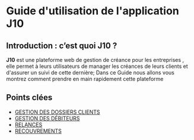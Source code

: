 # Guide d'utilisation de l'application J10

## Introduction : c’est quoi **J10** ?


**J10** est une plateforme web de gestion de créance pour les entreprises , elle permet à leurs utilisateurs de manager les créances de leurs clients et d'assurer un suivi de cette dernière;
Dans ce Guide nous allons vous montrez comment prendre en main rapidement cette plateforme


## Points clées

* [GESTION DES DOSSIERS CLIENTS](clients.md)
* [GESTION DES DÉBITEURS](debiteurs.md)
* [RELANCES](relances.md)
* [RECOUVREMENTS](recouvrements.md)


